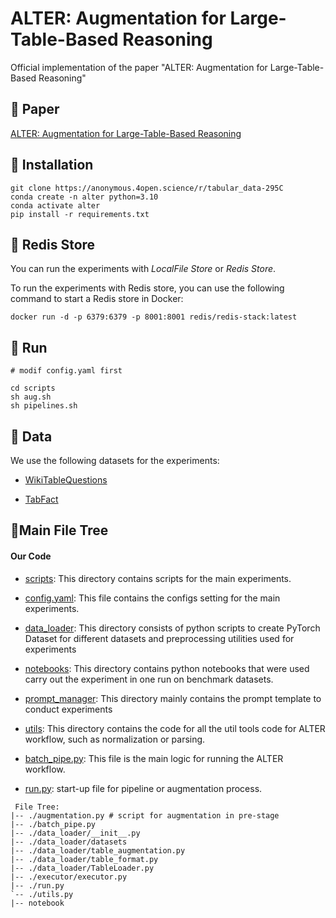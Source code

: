 # ALTER: Augmentation for Large-Table-Based Reasoning
Official implementation of the paper "ALTER: Augmentation for Large-Table-Based Reasoning" 

## 📝 Paper

[ALTER: Augmentation for Large-Table-Based Reasoning]()


<!-- ![Document Screenshot](ALTER.jpg) -->
## 🚀 Installation
```
git clone https://anonymous.4open.science/r/tabular_data-295C
conda create -n alter python=3.10
conda activate alter
pip install -r requirements.txt
```
## 📍 Redis Store 
You can run the experiments with *LocalFile Store* or *Redis Store*.

To run the experiments with Redis store, you can use the following command to start a Redis store in Docker:
```
docker run -d -p 6379:6379 -p 8001:8001 redis/redis-stack:latest
```

## 🎯 Run
```
# modif config.yaml first

cd scripts
sh aug.sh
sh pipelines.sh
```

## 🧩 Data

We use the following datasets for the experiments:

- [WikiTableQuestions](https://github.com/facebookresearch/WikiTableQuestions)

- [TabFact](https://github.com/wenhuchen/Table-Fact-Checking)

## 🌲Main File Tree
#### Our Code
- [scripts](./scripts): This directory contains scripts for the main experiments.

- [config.yaml](./config.yaml): This file contains the configs setting for the main experiments.

- [data_loader](./data_loader): This directory consists of python scripts to create PyTorch Dataset for different datasets and preprocessing utilities used for experiments

- [notebooks](./notebooks): This directory contains python notebooks that were used carry out the experiment in one run on benchmark datasets.

- [prompt_manager](./prompt_manager): This directory mainly contains the prompt template to conduct experiments

- [utils](./utils): This directory contains the code for all the util tools code for ALTER workflow, such as normalization or parsing.

- [batch_pipe.py](./batch_pipe.py): This file is the main logic for running the ALTER workflow.

- [run.py](./batch_pipe.py): start-up file for pipeline or augmentation process.

```
 File Tree:
|-- ./augmentation.py # script for augmentation in pre-stage
|-- ./batch_pipe.py 
|-- ./data_loader/__init__.py
|-- ./data_loader/datasets
|-- ./data_loader/table_augmentation.py
|-- ./data_loader/table_format.py
|-- ./data_loader/TableLoader.py
|-- ./executor/executor.py
|-- ./run.py
`-- ./utils.py
|-- notebook
```